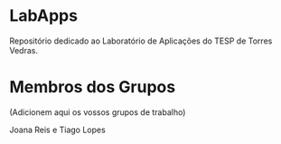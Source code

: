 # LabApps

Repositório dedicado ao Laboratório de Aplicações do TESP de Torres Vedras.

# Membros dos Grupos

(Adicionem aqui os vossos grupos de trabalho)

Joana Reis e Tiago Lopes